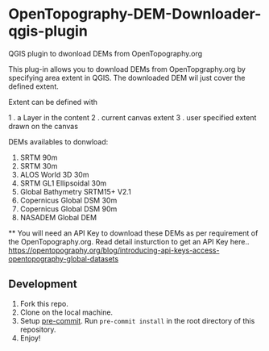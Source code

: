 # OpenTopography-DEM-Downloader-qgis-plugin

QGIS plugin to dwonload DEMs from OpenTopography.org

This plug-in allows you to download DEMs from OpenTopgraphy.org by specifying area extent in QGIS. The downloaded DEM wil just cover the defined extent.

Extent can be defined with

  1 . a Layer in the content
  2 . current canvas extent
  3 . user specified extent drawn on the canvas

DEMs availables to donwload:
  1. SRTM 90m
  2. SRTM 30m
  3. ALOS World 3D 30m
  4. SRTM GL1 Ellipsoidal 30m
  5. Global Bathymetry SRTM15+ V2.1
  6. Copernicus Global DSM 30m
  7. Copernicus Global DSM 90m
  8. NASADEM Global DEM

** You will need an API Key to download these DEMs as per requirement of the OpenTopography.org.
Read detail insturction to get an API Key here.. https://opentopography.org/blog/introducing-api-keys-access-opentopography-global-datasets

## Development

1. Fork this repo.
2. Clone on the local machine.
3. Setup [pre-commit](https://pre-commit.com/). Run `pre-commit install` in the root directory of this repository.
4. Enjoy!
